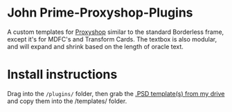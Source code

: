 # John Prime-Proxyshop-Plugins
A custom templates for [Proxyshop](https://github.com/MrTeferi/MTG-Proxyshop) similar to the standard Borderless frame, except it's for MDFC's and Transform Cards. The textbox is also modular, and will expand and shrink based on the length of oracle text.

# Install instructions
Drag into the `/plugins/` folder, then grab the [.PSD template(s) from my drive](https://drive.google.com/drive/folders/1L_uG3so5GxyM3CVpFHuZSYsOZOdF6n5W?usp=share_link) and copy them into the /templates/ folder.

